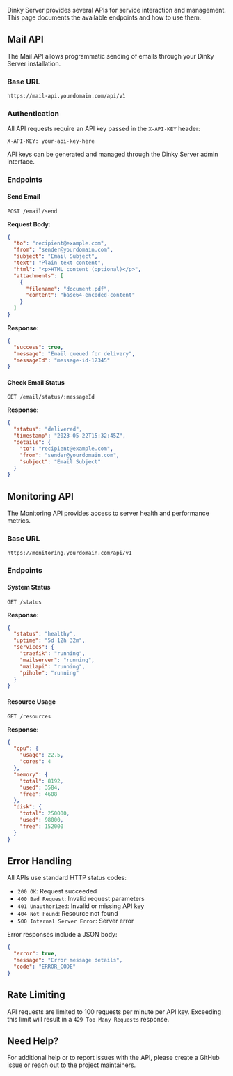 Dinky Server provides several APIs for service interaction and management. This page documents the available endpoints and how to use them.

## Mail API

The Mail API allows programmatic sending of emails through your Dinky Server installation.

### Base URL

```
https://mail-api.yourdomain.com/api/v1
```

### Authentication

All API requests require an API key passed in the `X-API-KEY` header:

```
X-API-KEY: your-api-key-here
```

API keys can be generated and managed through the Dinky Server admin interface.

### Endpoints

#### Send Email

```
POST /email/send
```

**Request Body:**

```json
{
  "to": "recipient@example.com",
  "from": "sender@yourdomain.com",
  "subject": "Email Subject",
  "text": "Plain text content",
  "html": "<p>HTML content (optional)</p>",
  "attachments": [
    {
      "filename": "document.pdf",
      "content": "base64-encoded-content"
    }
  ]
}
```

**Response:**

```json
{
  "success": true,
  "message": "Email queued for delivery",
  "messageId": "message-id-12345"
}
```

#### Check Email Status

```
GET /email/status/:messageId
```

**Response:**

```json
{
  "status": "delivered",
  "timestamp": "2023-05-22T15:32:45Z",
  "details": {
    "to": "recipient@example.com",
    "from": "sender@yourdomain.com",
    "subject": "Email Subject"
  }
}
```

## Monitoring API

The Monitoring API provides access to server health and performance metrics.

### Base URL

```
https://monitoring.yourdomain.com/api/v1
```

### Endpoints

#### System Status

```
GET /status
```

**Response:**

```json
{
  "status": "healthy",
  "uptime": "5d 12h 32m",
  "services": {
    "traefik": "running",
    "mailserver": "running",
    "mailapi": "running",
    "pihole": "running"
  }
}
```

#### Resource Usage

```
GET /resources
```

**Response:**

```json
{
  "cpu": {
    "usage": 22.5,
    "cores": 4
  },
  "memory": {
    "total": 8192,
    "used": 3584,
    "free": 4608
  },
  "disk": {
    "total": 250000,
    "used": 98000,
    "free": 152000
  }
}
```

## Error Handling

All APIs use standard HTTP status codes:

- `200 OK`: Request succeeded
- `400 Bad Request`: Invalid request parameters
- `401 Unauthorized`: Invalid or missing API key
- `404 Not Found`: Resource not found
- `500 Internal Server Error`: Server error

Error responses include a JSON body:

```json
{
  "error": true,
  "message": "Error message details",
  "code": "ERROR_CODE"
}
```

## Rate Limiting

API requests are limited to 100 requests per minute per API key. Exceeding this limit will result in a `429 Too Many Requests` response.

## Need Help?

For additional help or to report issues with the API, please create a GitHub issue or reach out to the project maintainers. 